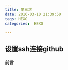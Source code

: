 ```yaml
---
title: 第三次
date: 2016-03-10 21:39:50
tags: HEXO
categories:  HEXO

---
```

## 设置ssh连接github

#### 前言
>
